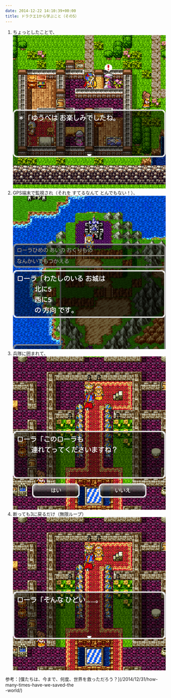 ```yaml
---
date: 2014-12-22 14:10:39+00:00
title: ドラクエ1から学ぶこと（その5）
---
```


1. ちょっとしたことで、![](/images/2014-12-22-learning-from-dorakue-1-part-5-1.png)
2. GPS端末で監視され（それを すてるなんて とんでもない！）、![](/images/2014-12-22-learning-from-dorakue-1-part-5-2.png)
3. 兵隊に囲まれて、![](/images/2014-12-22-learning-from-dorakue-1-part-5-3.png)
4. 断っても3に戻るだけ（無限ループ）![](/images/2014-12-22-learning-from-dorakue-1-part-5-4.png)

参考：[僕たちは、今まで、何度、世界を救っただろう？](/2014/12/31/how-many-times-have-we-saved-the\
-world/)
